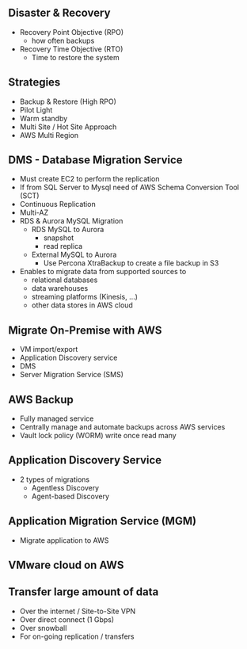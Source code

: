 Disaster & Recovery
-

- Recovery Point Objective (RPO)
  - how often backups
- Recovery Time Objective (RTO)
  - Time to restore the system

Strategies
-
- Backup & Restore (High RPO)
- Pilot Light
- Warm standby
- Multi Site / Hot Site Approach
- AWS Multi Region

DMS - Database Migration Service
-
- Must create EC2 to perform the replication
- If from SQL Server to Mysql need of AWS Schema Conversion Tool (SCT)
- Continuous Replication
- Multi-AZ
- RDS & Aurora MySQL Migration
  - RDS MySQL to Aurora
    - snapshot
    - read replica
  - External MySQL to Aurora
    - Use Percona XtraBackup to create a file backup in S3
- Enables to migrate data from supported sources to
  - relational databases
  - data warehouses
  - streaming platforms (Kinesis, ...)
  - other data stores in AWS cloud

Migrate On-Premise with AWS
-
- VM import/export
- Application Discovery service
- DMS
- Server Migration Service (SMS)

AWS Backup
-
- Fully managed service
- Centrally manage and automate backups across AWS services
- Vault lock policy (WORM) write once read many

Application Discovery Service
-
- 2 types of migrations
  - Agentless Discovery
  - Agent-based Discovery

Application Migration Service (MGM)
-
- Migrate application to AWS

VMware cloud on AWS
-

Transfer large amount of data
-
- Over the internet / Site-to-Site VPN
- Over direct connect (1 Gbps)
- Over snowball
- For on-going replication / transfers
